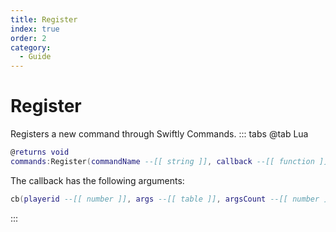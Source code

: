```yaml
---
title: Register
index: true
order: 2
category:
  - Guide
---
```


# Register
Registers a new command through Swiftly Commands.
::: tabs
@tab Lua
```lua
@returns void
commands:Register(commandName --[[ string ]], callback --[[ function ]])
```
The callback has the following arguments:
```lua
cb(playerid --[[ number ]], args --[[ table ]], argsCount --[[ number ]], silent --[[ boolean ]], prefix --[[ string ]])
```
:::